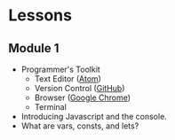 # Lessons

## Module 1

* Programmer's Toolkit
  * Text Editor ([Atom](https://atom.io/))
  * Version Control ([GitHub](https://github.com))
  * Browser ([Google Chrome](https://www.google.com/chrome/browser/features.html))
  * Terminal
* Introducing Javascript and the console.
* What are vars, consts, and lets?
